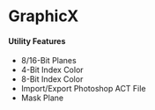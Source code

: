 # GraphicX
<h4>Utility Features</h4>
<ul>
  <li>8/16-Bit Planes</li>
  <li>4-Bit Index Color</li>
  <li>8-Bit Index Color</li>
  <li>Import/Export Photoshop ACT File</li>
  <li>Mask Plane</li>
</ul
